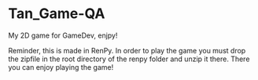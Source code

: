 # Tan_Game-QA
My 2D game for GameDev, enjpy!

Reminder, this is made in RenPy. In order to play the game you must drop the zipfile in the root directory of the renpy folder and unzip it there. There you can enjoy playing the game!
